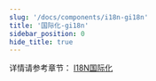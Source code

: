 ```yaml
---
slug: '/docs/components/i18n-gi18n'
title: '国际化-gi18n'
sidebar_position: 0
hide_title: true
---
```


详情请参考章节： [I18N国际化](../../核心组件/I18N国际化/I18N国际化.md)

